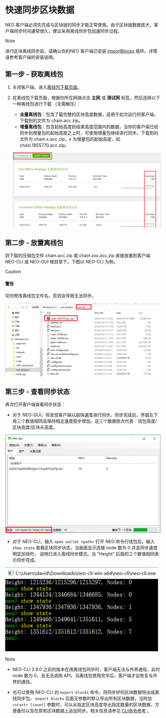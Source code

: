 # 快速同步区块数据

NEO 客户端必须先完成与区块链的同步才能正常使用。由于区块链数据庞大，客户端同步时间通常很久，建议采用离线同步包加速同步过程。

> [!Note]
>
> 进行区块离线同步前，请确认你的NEO 客户端已安装 [ImportBlocks](https://github.com/neo-project/neo-plugins/releases/download/v2.10.3/ImportBlocks.zip) 插件。详情请参考客户端的安装说明。
>

## 第一步 - 获取离线包

1. 关闭客户端，进入[离线包下载页面](https://sync.ngd.network/)。

2. 在离线包下载页面，根据你所在网络点击 **主网** 或 **测试网** 标签，然后选择以下一种离线包进行下载 （无需解压）：

   - **全量离线包**：包含了最完整的区块高度数据，适用于初次运行的客户端。下载到的文件为 chain.acc.zip。
   - **增量离线包**：包含起始高度到结束高度范围内的数据，当你的客户端已经同步到增量包的起始高度之上时，可使用增量包继续进行同步。下载到的文件为 chain.x.acc.zip，x 为增量包的起始高度，如 chain.1855770.acc.zip。

   ![](../assets/syncblocks_2.png)

## 第二步 - 放置离线包

将下载的压缩包文件 chain.acc.zip 或 chain.xxx.acc.zip 直接放置到客户端 NEO-CLI 或 NEO-GUI 根目录下。下图以 NEO-CLI 为例。

> [!Caution]
>
> #### 警告
>
> 切勿修改离线包文件名，否则会导致无法同步。 

![](../assets/syncblocks_3.png)

## 第三步 - 查看同步状态

再次打开客户端查看同步状态：

- 对于 NEO-GUI，将发现客户端以超快速度进行同步。同步完成后，界面左下角三个数值相同且保持相近速度稳步增加。这三个数据依次代表：钱包高度/区块高度/区块头高度。

![](../node/assets/gui_1.png)

- 对于 NEO-CLI，输入 `open wallet <path>` 打开 NEO 命令行钱包后，输入 `show state` 查看区块同步状态，当画面显示连接 node 数为 0 并且同步速度明显加快时， 说明已进入离线同步模式。当 "Height" 后面的三个数值相同表示同步完成。

![](../assets/cli_sync.png)

> [!Note]
>
> - NEO-CLI 2.9.0 之前的版本在用离线包同步时，客户端无法与外界通信，此时 node 数为 0，且无法调用 API。当离线包使用完毕后，客户端才会恢复与外界的通信。
>
> - 也可以使用 NEO-CLI 的 `export blocks` 命令，将同步好的区块数据导出成离线同步包。 `export blocks` 后面无参数时默认导出所有区块数据，当附加 `<start> [count]` 参数时，可以从指定区块高度导出指定数量的区块数据，方便备份以及在原有区块数据上追加同步。相关信息请参见 [CLI命令参考](cli/cli.md) 。